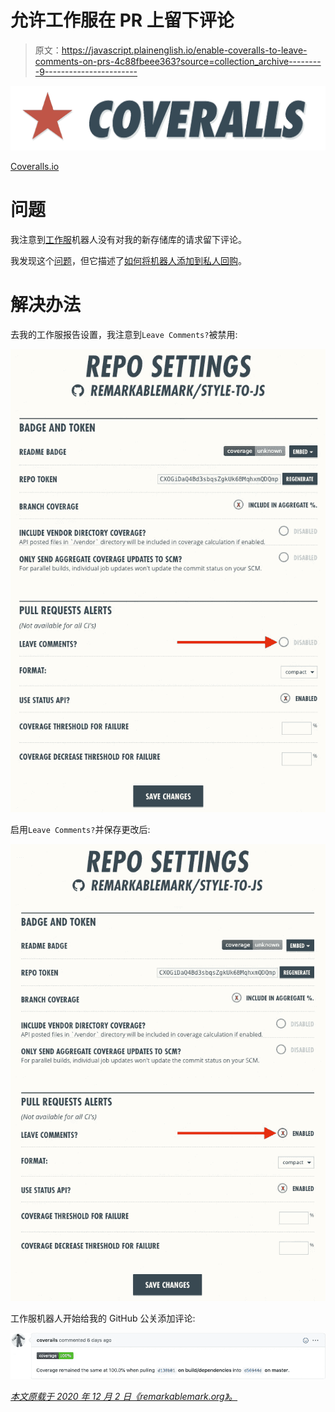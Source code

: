 # 允许工作服在 PR 上留下评论

> 原文：<https://javascript.plainenglish.io/enable-coveralls-to-leave-comments-on-prs-4c88fbeee363?source=collection_archive---------9----------------------->

![](img/c01cf97a7e836bc2390015f43c34fe66.png)

[Coveralls.io](https://b.remarkabl.org/coveralls)

# 问题

我注意到[工作服](https://b.remarkabl.org/coveralls)机器人没有对我的新存储库的请求留下评论。

我发现这个[问题](https://github.com/lemurheavy/coveralls-public/issues/1313)，但它描述了[如何将机器人添加到私人回购](https://docs.coveralls.io/coveralls-notifications)。

# 解决办法

去我的工作服报告设置，我注意到`Leave Comments?`被禁用:

![](img/b4772b3a6792477f8466cefaa907e3fa.png)

启用`Leave Comments?`并保存更改后:

![](img/175760f75e668109dd04e7509014a2a9.png)

工作服机器人开始给我的 GitHub 公关添加评论:

![](img/094ceb487f844c40b117008bc5afd84f.png)

[*本文原载于 2020 年 12 月 2 日《remarkablemark.org》。*](https://b.remarkabl.org/3mE34Ry)